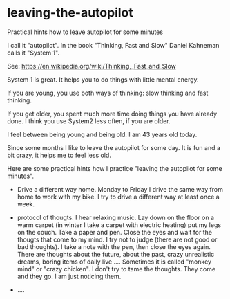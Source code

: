 # leaving-the-autopilot
Practical hints how to leave autopilot for some minutes

I call it "autopilot". In the book "Thinking, Fast and Slow" Daniel Kahneman calls it "System 1".

See: https://en.wikipedia.org/wiki/Thinking,_Fast_and_Slow

System 1 is great. It helps you to do things with little mental energy.

If you are young, you use both ways of thinking: slow thinking and fast thinking.

If you get older, you spent much more time doing things you have already done. I think you use System2 less often, if you are older.

I feel between being young and being old. I am 43 years old today.

Since some months I like to leave the autopilot for some day. It is fun and a bit crazy, it helps me to feel less old.

Here are some practical hints how I practice "leaving the autopilot for some minutes".

* Drive a different way home. Monday to Friday I drive the same way from home to work with my bike. I try to drive a different way at least once a week.

* protocol of thougts. I hear relaxing music. Lay down on the floor on a warm carpet (in winter I take a carpet with electric heating) put my legs on the couch. Take a paper and pen. Close the eyes and wait for the thougts that come to my mind. I try not to judge (there are not good or bad thoughts). I take a note with the pen, then close the eyes again. There are thoughts about the future, about the past, crazy unrealistic dreams, boring items of daily live .... Sometimes it is called "monkey mind" or "crazy chicken". I don't try to tame the thoughts. They come and they go. I am just noticing them.

 * ....
 
 

